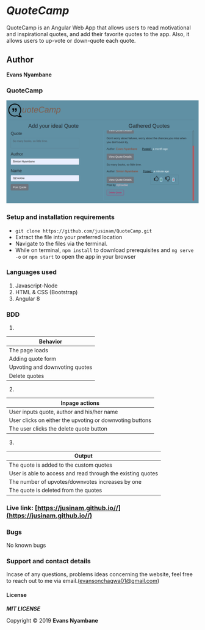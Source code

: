 # _QuoteCamp_
QuoteCamp is an Angular Web App that allows users to read motivational and inspirational quotes, and add their favorite quotes to the app. Also, it allows users to up-vote or down-quote each quote.

## Author
**Evans Nyambane** 


### QuoteCamp

![Quote ](src/assets/quocamp.png)

### Setup and installation requirements
- ` git clone https://github.com/jusinam/QuoteCamp.git `
- Extract the file into your preferred location
- Navigate to the files via the terminal.
- While on terminal, `npm install` to download prerequisites and  ` ng serve -o ` or ` npm start ` to open the app in your browser

### Languages used
1. Javascript-Node 
2. HTML & CSS (Bootstrap)
3. Angular 8

### BDD
1. 
| Behavior |
| -------- |
| The page loads  | 
| Adding quote form |
| Upvoting and downvoting quotes |
| Delete  quotes |

2. 
| Inpage actions |
| -------------- |
| User inputs quote, author and his/her name |
| User clicks on either the upvoting or downvoting buttons | 
| The user clicks the delete quote button |
3. 
| Output |
| ------ |
| The quote is added to the custom quotes |
| User is able to access and read through the existing quotes |
| The number of upvotes/downvotes increases by one | 
| The quote is deleted from the quotes |

### Live link: [https://jusinam.github.io//](https://jusinam.github.io//)

### Bugs
No known bugs


### Support and contact details
Incase of any questions, problems ideas concerning the website, feel free to reach out to me via email.(evansonchagwa01@gmail.com)

#### License

***MIT LICENSE***


Copyright &copy; 2019 **Evans Nyambane**
